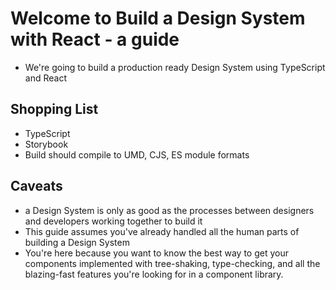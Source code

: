 # Welcome to Build a Design System with React - a guide

- We're going to build a production ready Design System using TypeScript and React

## Shopping List
- TypeScript
- Storybook
- Build should compile to UMD, CJS, ES module formats

## Caveats
- a Design System is only as good as the processes between designers and developers working together to build it
- This guide assumes you've already handled all the human parts of building a Design System 
- You're here because you want to know the best way to get your components implemented with tree-shaking, type-checking, and all the blazing-fast features you're looking for in a component library.

